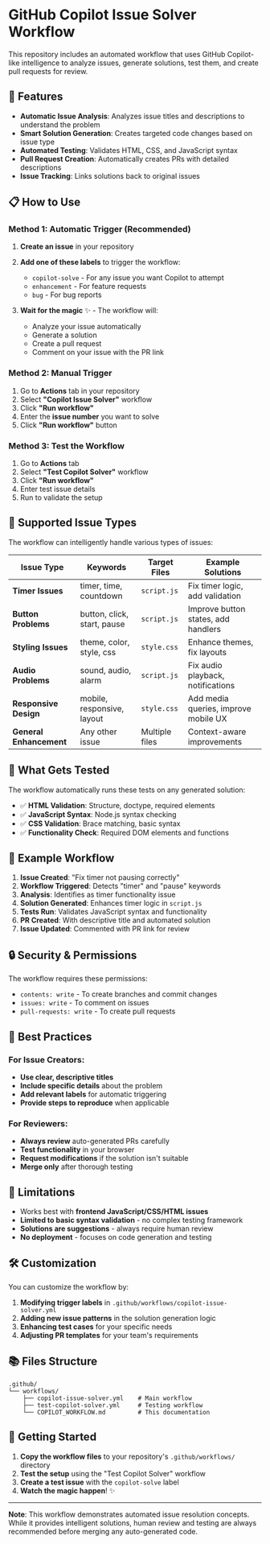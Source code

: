 # GitHub Copilot Issue Solver Workflow

This repository includes an automated workflow that uses GitHub Copilot-like intelligence to analyze issues, generate solutions, test them, and create pull requests for review.

## 🚀 Features

- **Automatic Issue Analysis**: Analyzes issue titles and descriptions to understand the problem
- **Smart Solution Generation**: Creates targeted code changes based on issue type
- **Automated Testing**: Validates HTML, CSS, and JavaScript syntax
- **Pull Request Creation**: Automatically creates PRs with detailed descriptions
- **Issue Tracking**: Links solutions back to original issues

## 📋 How to Use

### Method 1: Automatic Trigger (Recommended)

1. **Create an issue** in your repository
2. **Add one of these labels** to trigger the workflow:
   - `copilot-solve` - For any issue you want Copilot to attempt
   - `enhancement` - For feature requests
   - `bug` - For bug reports

3. **Wait for the magic** ✨ - The workflow will:
   - Analyze your issue automatically
   - Generate a solution
   - Create a pull request
   - Comment on your issue with the PR link

### Method 2: Manual Trigger

1. Go to **Actions** tab in your repository
2. Select **"Copilot Issue Solver"** workflow
3. Click **"Run workflow"**
4. Enter the **issue number** you want to solve
5. Click **"Run workflow"** button

### Method 3: Test the Workflow

1. Go to **Actions** tab
2. Select **"Test Copilot Solver"** workflow  
3. Click **"Run workflow"**
4. Enter test issue details
5. Run to validate the setup

## 🔧 Supported Issue Types

The workflow can intelligently handle various types of issues:

| Issue Type | Keywords | Target Files | Example Solutions |
|------------|----------|--------------|-------------------|
| **Timer Issues** | timer, time, countdown | `script.js` | Fix timer logic, add validation |
| **Button Problems** | button, click, start, pause | `script.js` | Improve button states, add handlers |
| **Styling Issues** | theme, color, style, css | `style.css` | Enhance themes, fix layouts |
| **Audio Problems** | sound, audio, alarm | `script.js` | Fix audio playback, notifications |
| **Responsive Design** | mobile, responsive, layout | `style.css` | Add media queries, improve mobile UX |
| **General Enhancement** | Any other issue | Multiple files | Context-aware improvements |

## 🧪 What Gets Tested

The workflow automatically runs these tests on any generated solution:

- ✅ **HTML Validation**: Structure, doctype, required elements
- ✅ **JavaScript Syntax**: Node.js syntax checking
- ✅ **CSS Validation**: Brace matching, basic syntax
- ✅ **Functionality Check**: Required DOM elements and functions

## 📝 Example Workflow

1. **Issue Created**: "Fix timer not pausing correctly"
2. **Workflow Triggered**: Detects "timer" and "pause" keywords
3. **Analysis**: Identifies as timer functionality issue
4. **Solution Generated**: Enhances timer logic in `script.js`
5. **Tests Run**: Validates JavaScript syntax and functionality
6. **PR Created**: With descriptive title and automated solution
7. **Issue Updated**: Commented with PR link for review

## 🔒 Security & Permissions

The workflow requires these permissions:
- `contents: write` - To create branches and commit changes
- `issues: write` - To comment on issues
- `pull-requests: write` - To create pull requests

## 🎯 Best Practices

### For Issue Creators:
- **Use clear, descriptive titles**
- **Include specific details** about the problem
- **Add relevant labels** for automatic triggering
- **Provide steps to reproduce** when applicable

### For Reviewers:
- **Always review** auto-generated PRs carefully
- **Test functionality** in your browser
- **Request modifications** if the solution isn't suitable
- **Merge only** after thorough testing

## 🚫 Limitations

- Works best with **frontend JavaScript/CSS/HTML issues**
- **Limited to basic syntax validation** - no complex testing framework
- **Solutions are suggestions** - always require human review
- **No deployment** - focuses on code generation and testing

## 🛠️ Customization

You can customize the workflow by:

1. **Modifying trigger labels** in `.github/workflows/copilot-issue-solver.yml`
2. **Adding new issue patterns** in the solution generation logic
3. **Enhancing test cases** for your specific needs
4. **Adjusting PR templates** for your team's requirements

## 📚 Files Structure

```
.github/
└── workflows/
    ├── copilot-issue-solver.yml    # Main workflow
    ├── test-copilot-solver.yml     # Testing workflow
    └── COPILOT_WORKFLOW.md         # This documentation
```

## 🚀 Getting Started

1. **Copy the workflow files** to your repository's `.github/workflows/` directory
2. **Test the setup** using the "Test Copilot Solver" workflow
3. **Create a test issue** with the `copilot-solve` label
4. **Watch the magic happen**! ✨

---

**Note**: This workflow demonstrates automated issue resolution concepts. While it provides intelligent solutions, human review and testing are always recommended before merging any auto-generated code.